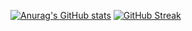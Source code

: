 [![Anurag's GitHub stats](https://github-readme-stats.vercel.app/api?username=SakizciAdam)](https://github.com/anuraghazra/github-readme-stats)
[![GitHub Streak](http://github-readme-streak-stats.herokuapp.com?user=SakizciAdam&theme=black-ice&hide_border=true)](https://git.io/streak-stats)
